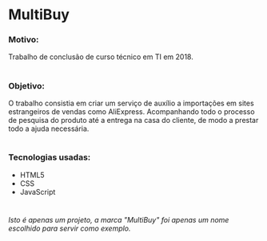 # MultiBuy

### Motivo:
Trabalho de conclusão de curso técnico em TI em 2018.
#
### Objetivo:
O trabalho consistia em criar um serviço de auxílio a importações em sites estrangeiros de vendas como AliExpress. Acompanhando todo o processo de pesquisa do produto até a entrega na casa do cliente, de modo a prestar todo a ajuda necessária.
#
### Tecnologias usadas:
- HTML5
- CSS
- JavaScript
#
###### *Isto é apenas um projeto, a marca "MultiBuy" foi apenas um nome escolhido para servir como exemplo.*
